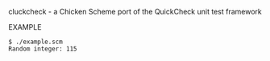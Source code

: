 cluckcheck - a Chicken Scheme port of the QuickCheck unit test framework

EXAMPLE

	$ ./example.scm 
	Random integer: 115